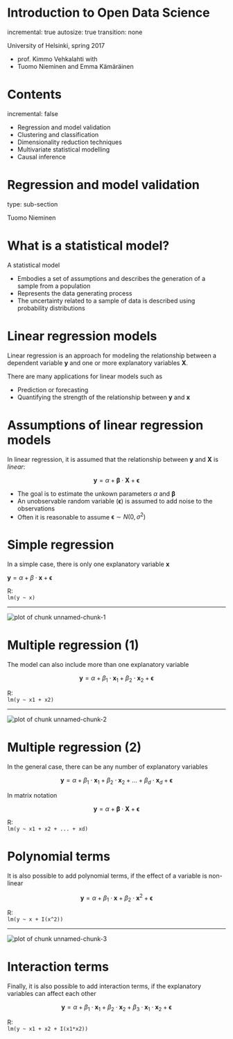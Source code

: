 

Introduction to Open Data Science
========================================================
incremental: true
autosize: true
transition: none

University of Helsinki, spring 2017
- prof. Kimmo Vehkalahti with  
- Tuomo Nieminen and Emma Kämäräinen  

Contents
========================================================
incremental: false

- Regression and model validation  
- Clustering and classification  
- Dimensionality reduction techniques  
- Multivariate statistical modelling   
- Causal inference  





Regression and model validation
========================================================
type: sub-section

Tuomo Nieminen

What is a statistical model?
========================================================

A statistical model 

- Embodies a set of assumptions and describes the generation of a sample from a population
- Represents the data generating process
- The uncertainty related to a sample of data is described using probability distributions

<!-- source: [wikipedia](https://en.wikipedia.org/wiki/Statistical_model) -->

Linear regression models
========================================================

Linear regression is an approach for modeling the relationship between a dependent variable $\mathbf{y}$ and one or more explanatory variables $\mathbf{X}$.  

There are many applications for linear models such as

- Prediction or forecasting
- Quantifying the strength of the relationship between $\mathbf{y}$ and $\mathbf{x}$


Assumptions of linear regression models
========================================================

In linear regression, it is assumed that the relationship between $\mathbf{y}$ and  $\mathbf{X}$ is *linear*:

$$\mathbf{y} = \alpha + \mathbf{\beta} \cdot \mathbf{X} + \mathbf{\epsilon}$$

- The goal is to estimate the unkown parameters $\alpha$ and $\mathbf{\beta}$
- An unobservable random variable ($\mathbf{\epsilon}$) is assumed to add noise to the observations
- Often it is reasonable to assume $\mathbf{\epsilon} \sim N(0, \sigma^2)$

<!-- source: [wikipedia](https://en.wikipedia.org/wiki/Linear_regression) -->


Simple regression
========================================================

In a simple case, there is only one explanatory variable $\mathbf{x}$

$\mathbf{y} =  \alpha + \beta \cdot \mathbf{x} + \mathbf{\epsilon}$

R:  
```lm(y ~ x)```  

***
![plot of chunk unnamed-chunk-1](figure/unnamed-chunk-1-1.png)



Multiple regression (1)
========================================================

The model can also include more than one explanatory variable

$$\mathbf{y} = \alpha + \beta_1 \cdot \mathbf{x}_1 + \beta_2 \cdot \mathbf{x}_2 + \mathbf{\epsilon}$$

R:  
```lm(y ~ x1 + x2)```  

***
![plot of chunk unnamed-chunk-2](figure/unnamed-chunk-2-1.png)


Multiple regression (2)
========================================================

In the general case, there can be any number of explanatory variables

$$\mathbf{y} = \alpha + \beta_1 \cdot \mathbf{x}_1 + \beta_2 \cdot \mathbf{x}_2 + ... + \beta_d \cdot \mathbf{x}_d + \mathbf{\epsilon}$$

In matrix notation  

$$\mathbf{y} = \alpha + \mathbf{\beta} \cdot \mathbf{X} + \mathbf{\epsilon}$$

R:  
```lm(y ~ x1 + x2 + ... + xd)```  

Polynomial terms
========================================================

It is also possible to add polynomial terms, if the effect of a variable is non-linear

$$\mathbf{y} = \alpha + \beta_1 \cdot \mathbf{x} + \beta_2 \cdot \mathbf{x}^2 + \mathbf{\epsilon}$$

R:  
```lm(y ~ x + I(x^2))```  

***

![plot of chunk unnamed-chunk-3](figure/unnamed-chunk-3-1.png)


Interaction terms
========================================================
 Finally, it is also possible to add interaction terms, if the explanatory variables can affect each other
 
 $$\mathbf{y} = \alpha + \beta_1 \cdot \mathbf{x}_1 + \beta_2 \cdot \mathbf{x}_2 + \beta_3 \cdot \mathbf{x}_1 \cdot \mathbf{x}_2 + \mathbf{\epsilon}$$
 
R:  
```lm(y ~ x1 + x2 + I(x1*x2))```  

